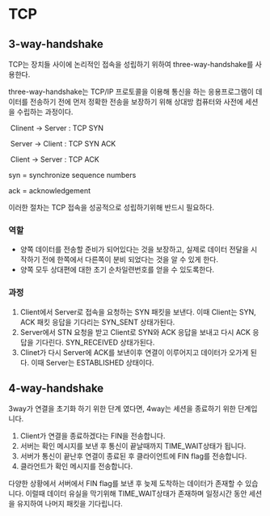 # TCP

## 3-way-handshake

TCP는 장치들 사이에 논리적인 접속을 성립하기 위하여 three-way-handshake를 사용한다.

three-way-handshake는 TCP/IP 프로토콜을 이용해 통신을 하는 응용프로그램이 데이터를 전송하기 전에 먼저 정확한 전송을 보장하기 위해 상대방 컴퓨터와 사전에 세션을 수립하는 과정이다.

​	Clinent -> Server : TCP SYN

​	Server -> Client : TCP SYN ACK

​	Client -> Server : TCP ACK

syn = synchronize sequence numbers

ack = acknowledgement

이러한 절차는 TCP 접속을 성공적으로 성립하기위해 반드시 필요하다.

### 역할

- 양쪽 데이터를 전송할 준비가 되어있다는 것을 보장하고, 실제로 데이터 전달을 시작하기 전에 한쪽에서 다른쪽이 분비 되었다는 것을 알 수 있게 한다.
- 양쪽 모두 상대편에 대한 초기 순차일련번호를 얻을 수 있도록한다.

### 과정

1. Client에서 Server로 접속을 요청하는 SYN 패킷을 보낸다. 이때 Client는 SYN, ACK 패킷 응답을 기다리는 SYN_SENT 상태가된다.
2. Server에서 STN 요청을 받고 Client로 SYN와 ACK 응답을 보내고 다시 ACK 응답을 기다린다. SYN_RECEIVED 상태가된다.
3. Clinet가 다시 Server에 ACK를 보낸이후 연결이 이루어지고 데이터가 오가게 된다. 이때 Server는 ESTABLISHED 상태이다.

## 4-way-handshake

3way가 연결을 초기화 하기 위한 단계 였다면, 4way는 세션을 종료하기 위한 단계입니다.

1. Client가 연결을 종료하겠다는 FIN을 전송합니다.
2. 서버는 확인 메시지를 보낸 후 통신이 끝날때까지 TIME_WAIT상태가 됩니다.
3. 서버가 통신이 끝난후 연결이 종료된 후 클라이언트에 FIN flag를 전송합니다.
4. 클라언트가 확인 메시지를 전송합니다.

다양한 상황에서 서버에서 FIN flag를 보낸 후 늦제 도착하는 데이터가 존재할 수 있습니다. 이럴때 데이터 유실을 막기위해  TIME_WAIT상태가 존재하며 일정시간 동안 세션을 유지하여 나머지 패킷을 기다립니다.